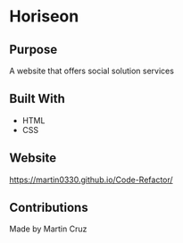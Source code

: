 # Horiseon

## Purpose
A website that offers social solution services

## Built With
* HTML
* CSS

## Website
https://martin0330.github.io/Code-Refactor/

## Contributions
Made by Martin Cruz

